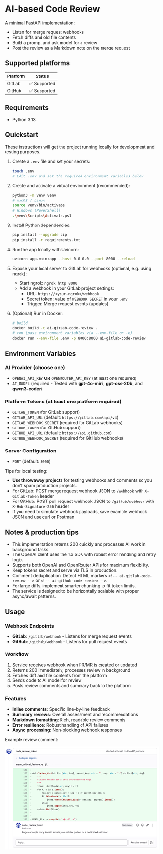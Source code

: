 # AI-based Code Review

A minimal FastAPI implementation:
- Listen for merge request webhooks
- Fetch diffs and old file contents
- Build a prompt and ask model for a review
- Post the review as a Markdown note on the merge request

## Supported platforms

| Platform | Status |
| --- | --- |
| GitLab | ✅ Supported |
| GitHub | ✅ Supported |

## Requirements

- Python 3.13

## Quickstart

These instructions will get the project running locally for development and testing purposes.

1. Create a `.env` file and set your secrets:

   ```bash
   touch .env
   # Edit .env and set the required environment variables below
   ```

2. Create and activate a virtual environment (recommended):

   ```bash
   python3 -m venv venv
   # macOS / Linux
   source venv/bin/activate
   # Windows (PowerShell)
   .\venv\Scripts\Activate.ps1
   ```

3. Install Python dependencies:

   ```bash
   pip install --upgrade pip
   pip install -r requirements.txt
   ```

4. Run the app locally with Uvicorn:

   ```bash
   uvicorn app.main:app --host 0.0.0.0 --port 8000 --reload
   ```

5. Expose your local server to GitLab for webhooks (optional, e.g. using ngrok):

   - Start ngrok: `ngrok http 8000`
   - Add a webhook in your GitLab project settings:
     - URL: `https://<your-ngrok>/webhook`
     - Secret token: value of `WEBHOOK_SECRET` in your `.env`
     - Trigger: Merge request events (updates)

6. (Optional) Run in Docker:

   ```bash
   # build
   docker build -t ai-gitlab-code-review .
   # run (pass environment variables via --env-file or -e)
   docker run --env-file .env -p 8000:8000 ai-gitlab-code-review
   ```

## Environment Variables

### AI Provider (choose one)
- `OPENAI_API_KEY` **OR** `OPENROUTER_API_KEY` (at least one required)
- `AI_MODEL` (required - Tested with **gpt-4o-mini**, **gpt-oss-20b**, and **qwen3-coder**)

### Platform Tokens (at least one platform required)
- `GITLAB_TOKEN` (for GitLab support)
- `GITLAB_API_URL` (default: `https://gitlab.com/api/v4`)
- `GITLAB_WEBHOOK_SECRET` (required for GitLab webhooks)
- `GITHUB_TOKEN` (for GitHub support)
- `GITHUB_API_URL` (default: `https://api.github.com`)
- `GITHUB_WEBHOOK_SECRET` (required for GitHub webhooks)

### Server Configuration
- `PORT` (default: `8000`)

Tips for local testing:

- **Use throwaway projects** for testing webhooks and comments so you don't spam production projects.
- For GitLab: POST merge request webhook JSON to `/webhook` with `X-Gitlab-Token` header
- For GitHub: POST pull request webhook JSON to `/github/webhook` with `X-Hub-Signature-256` header
- If you need to simulate webhook payloads, save example webhook JSON and use curl or Postman

## Notes & production tips

- This implementation returns 200 quickly and processes AI work in background tasks.
- The OpenAI client uses the 1.x SDK with robust error handling and retry logic.
- Supports both OpenAI and OpenRouter APIs for maximum flexibility.
- Keep tokens secret and serve via TLS in production.
- Comment deduplication: Detect HTML markers `<!-- ai-gitlab-code-review -->` or `<!-- ai-github-code-review -->`.
- For large diffs, implement smarter chunking to fit token limits.
- The service is designed to be horizontally scalable with proper async/await patterns.

## Usage

### Webhook Endpoints
- **GitLab**: `/gitlab/webhook` - Listens for merge request events
- **GitHub**: `/github/webhook` - Listens for pull request events

### Workflow
1. Service receives webhook when PR/MR is created or updated
2. Returns 200 immediately, processes review in background
3. Fetches diff and file contents from the platform
4. Sends code to AI model for review
5. Posts review comments and summary back to the platform

### Features
- **Inline comments**: Specific line-by-line feedback
- **Summary reviews**: Overall assessment and recommendations
- **Markdown formatting**: Rich, readable review comments
- **Error resilience**: Robust handling of API failures
- **Async processing**: Non-blocking webhook responses

Example review comment:

![Example review comment](assets/example_review_comment.png)
